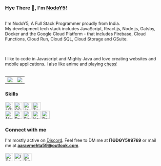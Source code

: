 <h3>Hye There 👋, I'm <a href="http://nodoy5.vercel.app" target="_blank">NodoY5</a>!</h2>
<br>
I'm NodoY5, A Full Stack Programmer proudly from India.<br>
My development tech stack includes JavaScript, React.js, Node.js, Gatsby, Docker and the Google Cloud Platform - that includes Firebase, Cloud Functions, Cloud Run, Cloud SQL, Cloud Storage and GSuite.

<br><br>
I like to code in Javascript and Mighty Java and love creating websites and mobile applications. I also like anime and playing <a href="https://www.chess.com/member/nodoy5" target="_blank">chess</a>!
<br><br>
<table>
  <tr>
    <td align="center" style="padding=0;width=50%;">
      <img align="center" style="padding=0;" src="https://github-readme-stats.vercel.app/api?username=NodoY5&show_icons=true&theme=radical&count_private=true" />
    </td>
    <td align="center" style="padding=0;width=50%;">
      <img align="center" style="padding=0" src="https://github-readme-stats.vercel.app/api/top-langs/?username=NodoY5&layout=compact&show_icons=true&title_color=24A7FF&text_color=cccccc&bg_color=00000000&hide_border=true&icon_color=00000000&count_private=true" />
    </td>
  </tr>
</table>
<h3>Skills</h3>
<div align="left">
<img alt="HTML5" height="26px" src="https://res.cloudinary.com/dpj9ddsjf/image/upload/v1616212420/html_mfugxd.svg"/>
<img alt="CSS3" height="26px" src="https://res.cloudinary.com/dpj9ddsjf/image/upload/v1616212420/css_bl7j3p.svg"/>
<img alt="JavaScript" height="26px" src="https://res.cloudinary.com/dpj9ddsjf/image/upload/v1616212420/js_u9ykow.svg"/>
<img alt="TypeScript" height="26px" src="https://res.cloudinary.com/dpj9ddsjf/image/upload/v1616212422/ts_rpz1m2.svg"/>
</div>
<div align="left">
<img alt="MongoDB" height="26px" src="https://res.cloudinary.com/dpj9ddsjf/image/upload/v1616212420/mongodb_sbhr2y.svg"/>
<img alt="React" height="26px" src="https://res.cloudinary.com/dpj9ddsjf/image/upload/v1616212422/react_lyvavg.svg"/>
<img alt="Firebase" height="26px" src="https://res.cloudinary.com/dpj9ddsjf/image/upload/v1616212420/firebase_nj3ojv.svg"/>
<img alt="NodeJS" height="26px" src="https://res.cloudinary.com/dpj9ddsjf/image/upload/v1616212422/nodejs_n5hmji.svg"/>
<img alt="React Native" height="26px" src="https://res.cloudinary.com/dpj9ddsjf/image/upload/v1616212422/reactnative_c6druv.svg"/>
</div>
<h3>Connect with me</h3>
<span align="left">I'm mostly active on <a href="https://discord.com/users/742779128599675072/" target="_blank">Discord</a>. Feel free to DM me at <b>ПӨDӨY5#9769</b> or mail me at <a href="mailto:aaravmehta59@outlook.com"><b>aaravmehta59@outlook.com</b></a>.</span><br><br>
<div>
<a href="https://github.com/NodoY5"><img alt="Portfolio" height="26px" src="https://res.cloudinary.com/dpj9ddsjf/image/upload/v1616215534/portfolio_js4mxf.png"/></a>
<a href="https://www.instagram.com/bitquote_123/"><img alt="Instagram" height="26px" src="https://res.cloudinary.com/dpj9ddsjf/image/upload/v1616215534/instagram_vkwnws.png"/></a>
<a href="https://twitter.com/Y5Nodo"><img alt="Twitter" height="26px" src="https://res.cloudinary.com/dpj9ddsjf/image/upload/v1616215534/twitter_afmchs.png"/></a>
</div>
